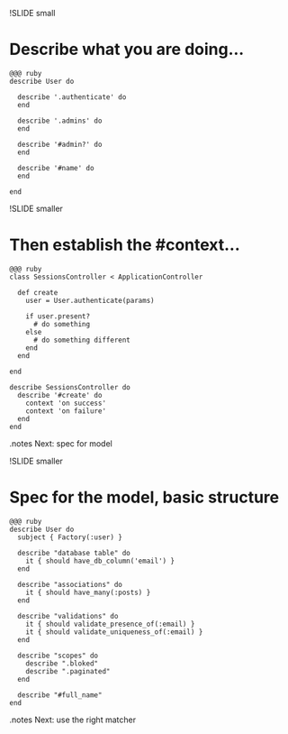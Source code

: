 !SLIDE small

# Describe what you are doing...

    @@@ ruby
    describe User do

      describe '.authenticate' do
      end

      describe '.admins' do
      end

      describe '#admin?' do
      end

      describe '#name' do
      end

    end

!SLIDE smaller

# Then establish the #context...

    @@@ ruby
    class SessionsController < ApplicationController

      def create
        user = User.authenticate(params)

        if user.present?
          # do something
        else
          # do something different
        end
      end

    end

    describe SessionsController do
      describe '#create' do
        context 'on success'
        context 'on failure'
      end
    end

.notes Next: spec for model

!SLIDE smaller

# Spec for the model, basic structure

    @@@ ruby
    describe User do
      subject { Factory(:user) }

      describe "database table" do
        it { should have_db_column('email') }
      end

      describe "associations" do
        it { should have_many(:posts) }
      end

      describe "validations" do
        it { should validate_presence_of(:email) }
        it { should validate_uniqueness_of(:email) }
      end

      describe "scopes" do
        describe ".bloked"
        describe ".paginated"
      end

      describe "#full_name"
    end

.notes Next: use the right matcher


